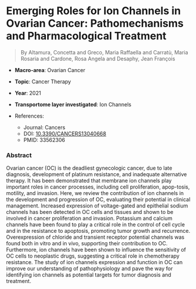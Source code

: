 # Emerging Roles for Ion Channels in Ovarian Cancer: Pathomechanisms and Pharmacological Treatment

> By Altamura, Concetta and Greco, Maria Raffaella and Carratù, Maria Rosaria and Cardone, Rosa Angela and Desaphy, Jean François

- **Macro-area**: Ovarian Cancer
- **Topic**: Cancer Therapy
- **Year**: 2021
- **Transportome layer investigated**: Ion Channels

- References:
  - Journal: Cancers
  - DOI: [10.3390/CANCERS13040668](https://doi.org/10.3390/CANCERS13040668)
  - PMID: 33562306

### Abstract

Ovarian cancer (OC) is the deadliest gynecologic cancer, due to late diagnosis, development of platinum resistance, and inadequate alternative therapy. It has been demonstrated that membrane ion channels play important roles in cancer processes, including cell proliferation, apop-tosis, motility, and invasion. Here, we review the contribution of ion channels in the development and progression of OC, evaluating their potential in clinical management. Increased expression of voltage-gated and epithelial sodium channels has been detected in OC cells and tissues and shown to be involved in cancer proliferation and invasion. Potassium and calcium channels have been found to play a critical role in the control of cell cycle and in the resistance to apoptosis, promoting tumor growth and recurrence. Overexpression of chloride and transient receptor potential channels was found both in vitro and in vivo, supporting their contribution to OC. Furthermore, ion channels have been shown to influence the sensitivity of OC cells to neoplastic drugs, suggesting a critical role in chemotherapy resistance. The study of ion channels expression and function in OC can improve our understanding of pathophysiology and pave the way for identifying ion channels as potential targets for tumor diagnosis and treatment.
